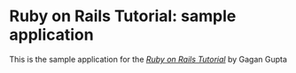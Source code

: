 # Ruby on Rails Tutorial: sample application

This is the sample application for
the [*Ruby on Rails Tutorial*](http://railstutorial.org/)
by Gagan Gupta